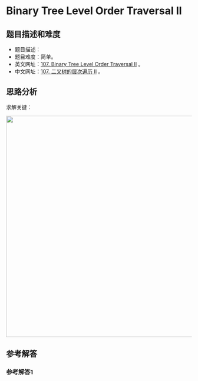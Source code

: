 # Binary Tree Level Order Traversal II

## 题目描述和难度
+ 题目描述：
+ 题目难度：简单。
+ 英文网址：[107. Binary Tree Level Order Traversal II](https://leetcode.com/problems/binary-tree-level-order-traversal-ii/description/)  。
+ 中文网址：[107. 二叉树的层次遍历 II](https://leetcode-cn.com/problems/binary-tree-level-order-traversal-ii/description/)  。
## 思路分析
求解关键：

<img src="https://liweiwei1419.github.io/images/leetcode-solution/" width="600">

## 参考解答
### 参考解答1

```java

```